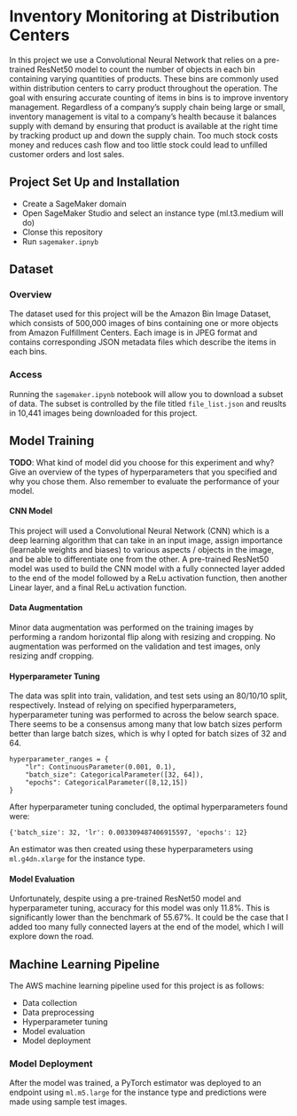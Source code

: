 # Inventory Monitoring at Distribution Centers
In this project we use a Convolutional Neural Network that relies on a pre-trained ResNet50 model to count the number of objects in each bin containing varying quantities of products.  These bins are commonly used within distribution centers to carry product throughout the operation.  The goal with ensuring accurate counting of items in bins is to improve inventory management.  Regardless of a company’s supply chain being large or small, inventory management is vital to a company’s health because it balances supply with demand by ensuring that product is available at the right time by tracking product up and down the supply chain.  Too much stock costs money and reduces cash flow and too little stock could lead to unfilled customer orders and lost sales.


## Project Set Up and Installation
- Create a SageMaker domain
- Open SageMaker Studio and select an instance type (ml.t3.medium will do)
- Clonse this repository
- Run `sagemaker.ipnyb`

## Dataset

### Overview
The dataset used for this project will be the Amazon Bin Image Dataset, which consists of 500,000 images of bins containing one or more objects from Amazon Fulfillment Centers.  Each image is in JPEG format and contains corresponding JSON metadata files which describe the items in each bins.  

### Access
Running the `sagemaker.ipynb` notebook will allow you to download a subset of data.  The subset is controlled by the file titled `file_list.json` and reuslts in 10,441 images being downloaded for this project.

## Model Training
**TODO**: What kind of model did you choose for this experiment and why? Give an overview of the types of hyperparameters that you specified and why you chose them. Also remember to evaluate the performance of your model.

#### CNN Model
This project will used a Convolutional Neural Network (CNN) which is a deep learning algorithm that can take in an input image, assign importance (learnable weights and biases) to various aspects / objects in the image, and be able to differentiate one from the other.  A pre-trained ResNet50 model was used to build the CNN model with a fully connected layer added to the end of the model followed by a ReLu activation function, then another Linear layer, and a final ReLu activation function.


#### Data Augmentation
Minor data augmentation was performed on the training images by performing a random horizontal flip along with resizing and cropping.  No augmentation was performed on the validation and test images, only resizing andf cropping.


#### Hyperparameter Tuning
The data was split into train, validation, and test sets using an 80/10/10 split, respectively.  Instead of relying on specified hyperparameters, hyperparameter tuning was performed to across the below search space.  There seems to be a consensus among many that low batch sizes perform better than large batch sizes, which is why I opted for batch sizes of 32 and 64.

```
hyperparameter_ranges = {
    "lr": ContinuousParameter(0.001, 0.1),
    "batch_size": CategoricalParameter([32, 64]),
    "epochs": CategoricalParameter([8,12,15])
}
```

After hyperparameter tuning concluded, the optimal hyperparameters found were:
```
{'batch_size': 32, 'lr': 0.003309487406915597, 'epochs': 12}
```

An estimator was then created using these hyperparameters using `ml.g4dn.xlarge` for the instance type.

#### Model Evaluation
Unfortunately, despite using a pre-trained ResNet50 model and hyperparameter tuning, accuracy for this model was only 11.8%.  This is significantly lower than the benchmark of 55.67%.  It could be the case that I added too many fully connected layers at the end of the model, which I will explore down the road.

## Machine Learning Pipeline
The AWS machine learning pipeline used for this project is as follows:
- Data collection
- Data preprocessing
- Hyperparameter tuning
- Model evaluation
- Model deployment

### Model Deployment

After the model was trained, a PyTorch estimator was deployed to an endpoint using `ml.m5.large` for the instance type and predictions were made using sample test images.

